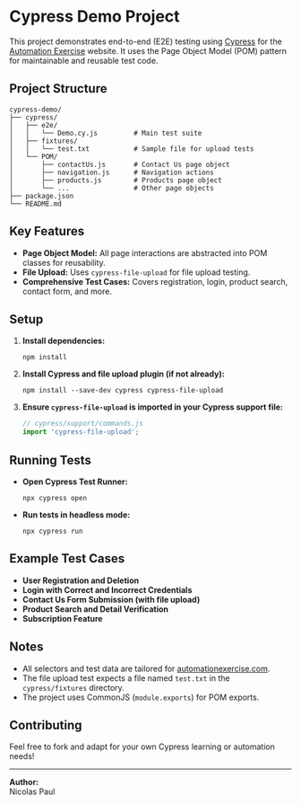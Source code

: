 # Cypress Demo Project

This project demonstrates end-to-end (E2E) testing using [Cypress](https://www.cypress.io/) for the [Automation Exercise](https://www.automationexercise.com/) website. It uses the Page Object Model (POM) pattern for maintainable and reusable test code.

## Project Structure

```
cypress-demo/
├── cypress/
│   ├── e2e/
│   │   └── Demo.cy.js         # Main test suite
│   ├── fixtures/
│   │   └── test.txt           # Sample file for upload tests
│   └── POM/
│       ├── contactUs.js       # Contact Us page object
│       ├── navigation.js      # Navigation actions
│       ├── products.js        # Products page object
│       └── ...                # Other page objects
├── package.json
└── README.md
```

## Key Features

- **Page Object Model:** All page interactions are abstracted into POM classes for reusability.
- **File Upload:** Uses `cypress-file-upload` for file upload testing.
- **Comprehensive Test Cases:** Covers registration, login, product search, contact form, and more.

## Setup

1. **Install dependencies:**
   ```
   npm install
   ```

2. **Install Cypress and file upload plugin (if not already):**
   ```
   npm install --save-dev cypress cypress-file-upload
   ```

3. **Ensure `cypress-file-upload` is imported in your Cypress support file:**
   ```js
   // cypress/support/commands.js
   import 'cypress-file-upload';
   ```

## Running Tests

- **Open Cypress Test Runner:**
  ```
  npx cypress open
  ```
- **Run tests in headless mode:**
  ```
  npx cypress run
  ```

## Example Test Cases

- **User Registration and Deletion**
- **Login with Correct and Incorrect Credentials**
- **Contact Us Form Submission (with file upload)**
- **Product Search and Detail Verification**
- **Subscription Feature**

## Notes

- All selectors and test data are tailored for [automationexercise.com](https://www.automationexercise.com/).
- The file upload test expects a file named `test.txt` in the `cypress/fixtures` directory.
- The project uses CommonJS (`module.exports`) for POM exports.

## Contributing

Feel free to fork and adapt for your own Cypress learning or automation needs!

---

**Author:**  
Nicolas Paul
